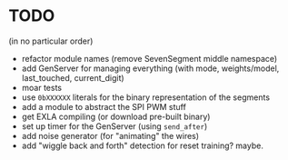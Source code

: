 # TODO

(in no particular order)

- refactor module names (remove SevenSegment middle namespace)
- add GenServer for managing everything (with mode, weights/model, last_touched,
  current_digit)
- moar tests
- use `0bXXXXXX` literals for the binary representation of the segments
- add a module to abstract the SPI PWM stuff
- get EXLA compiling (or download pre-built binary)
- set up timer for the GenServer (using `send_after`)
- add noise generator (for "animating" the wires)
- add "wiggle back and forth" detection for reset training? maybe.
